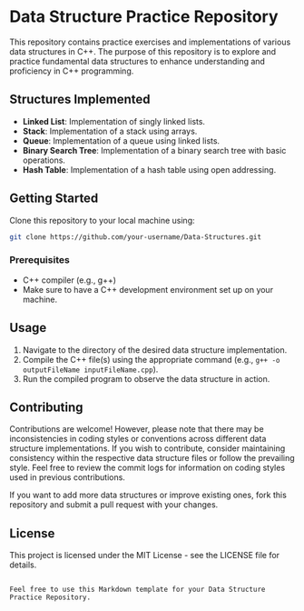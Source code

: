 # Data Structure Practice Repository

This repository contains practice exercises and implementations of various data structures in C++. The purpose of this repository is to explore and practice fundamental data structures to enhance understanding and proficiency in C++ programming.

## Structures Implemented

- **Linked List**: Implementation of singly linked lists.
- **Stack**: Implementation of a stack using arrays.
- **Queue**: Implementation of a queue using linked lists.
- **Binary Search Tree**: Implementation of a binary search tree with basic operations.
- **Hash Table**: Implementation of a hash table using open addressing.

## Getting Started

Clone this repository to your local machine using:

```bash
git clone https://github.com/your-username/Data-Structures.git
```

### Prerequisites

- C++ compiler (e.g., g++)
- Make sure to have a C++ development environment set up on your machine.

## Usage

1. Navigate to the directory of the desired data structure implementation.
2. Compile the C++ file(s) using the appropriate command (e.g., `g++ -o outputFileName inputFileName.cpp`).
3. Run the compiled program to observe the data structure in action.

## Contributing

Contributions are welcome! However, please note that there may be inconsistencies in coding styles or conventions across different data structure implementations. If you wish to contribute, consider maintaining consistency within the respective data structure files or follow the prevailing style. Feel free to review the commit logs for information on coding styles used in previous contributions.

If you want to add more data structures or improve existing ones, fork this repository and submit a pull request with your changes.

## License

This project is licensed under the MIT License - see the LICENSE file for details.
```

Feel free to use this Markdown template for your Data Structure Practice Repository.
